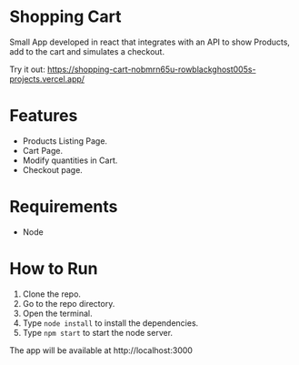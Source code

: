 # Shopping Cart

Small App developed in react that integrates with an API to show Products, add to the cart and simulates a checkout.

Try it out: https://shopping-cart-nobmrn65u-rowblackghost005s-projects.vercel.app/

# Features
* Products Listing Page.
* Cart Page.
* Modify quantities in Cart.
* Checkout page.

# Requirements

* Node

# How to Run
1. Clone the repo.
2. Go to the repo directory.
3. Open the terminal.
4. Type `node install` to install the dependencies.
5. Type `npm start` to start the node server.

The app will be available at http://localhost:3000